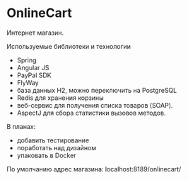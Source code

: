 # OnlineCart

Интернет магазин.

Используемые библиотеки и технологии
 - Spring
 - Angular JS
 - PayPal SDK
 - FlyWay
 - база данных H2, можно переключить на PostgreSQL
 - Redis для хранения корзины
 - веб-сервис для получения списка товаров (SOAP).
 - AspectJ для сбора статистики вызовов методов.

В планах:
 - добавить тестирование
 - поработать над дизайном
 - упаковать в Docker


По умолчанию адрес магазина: localhost:8189/onlinecart/
